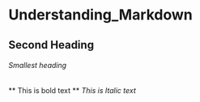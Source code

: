 # Understanding_Markdown

## Second Heading

###### Smallest heading

** This is bold text **
*This is Italic text*

